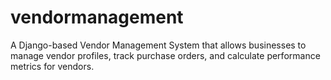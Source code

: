 # vendormanagement
A Django-based Vendor Management System that allows businesses to manage vendor profiles, track purchase orders, and calculate performance metrics for vendors.
